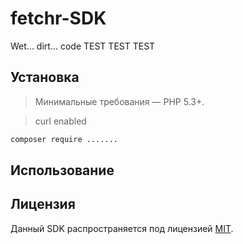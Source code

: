 # fetchr-SDK
Wet... dirt... code TEST TEST TEST


## Установка

> Минимальные требования — PHP 5.3+.

> curl enabled
```bash
composer require .......
```
## Использование




## Лицензия

Данный SDK распространяется под лицензией [MIT](http://opensource.org/licenses/MIT).

